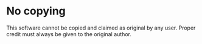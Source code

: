 # No copying
This software cannot be copied and claimed as original by any user.
Proper credit must always be given to the original author.
